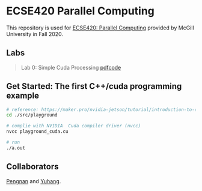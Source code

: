 # ECSE420 Parallel Computing  
This repository is used for [ECSE420: Parallel Computing](https://www.mcgill.ca/study/2020-2021/courses/ecse-420) provided by McGill University in Fall 2020.  

## Labs  
> Lab 0: Simple Cuda Processing [pdf](./labs/lab0_pdf)[code](./src/lab0)  

## Get Started: The first C++/cuda programming example  
```bash
# reference: https://maker.pro/nvidia-jetson/tutorial/introduction-to-cuda-programming-with-jetson-nano
cd ./src/playground

# complie with NVIDIA  Cuda compiler driver (nvcc)
nvcc playground_cuda.cu

# run
./a.out
```

## Collaborators  
[Pengnan](https://github.com/Catosine) and [Yuhang](https://github.com/yuhang-z).  

